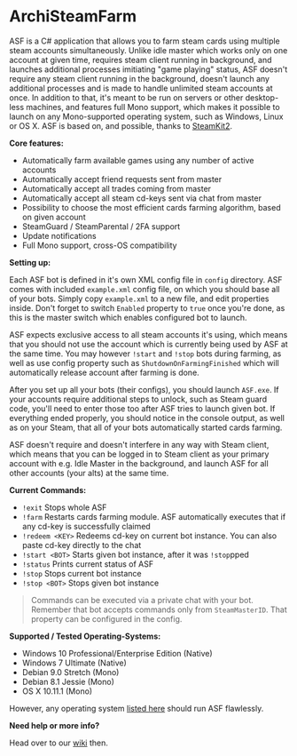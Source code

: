 ArchiSteamFarm
===================

ASF is a C# application that allows you to farm steam cards using multiple steam accounts simultaneously. Unlike idle master which works only on one account at given time, requires steam client running in background, and launches additional processes imitiating "game playing" status, ASF doesn't require any steam client running in the background, doesn't launch any additional processes and is made to handle unlimited steam accounts at once. In addition to that, it's meant to be run on servers or other desktop-less machines, and features full Mono support, which makes it possible to launch on any Mono-supported operating system, such as Windows, Linux or OS X. ASF is based on, and possible, thanks to [SteamKit2](https://github.com/SteamRE/SteamKit).

**Core features:**

 - Automatically farm available games using any number of active accounts
 - Automatically accept friend requests sent from master
 - Automatically accept all trades coming from master
 - Automatically accept all steam cd-keys sent via chat from master
 - Possibility to choose the most efficient cards farming algorithm, based on given account
 - SteamGuard / SteamParental / 2FA support
 - Update notifications
 - Full Mono support, cross-OS compatibility

**Setting up:**

Each ASF bot is defined in it's own XML config file in `config` directory. ASF comes with included ```example.xml``` config file, on which you should base all of your bots. Simply copy ```example.xml``` to a new file, and edit properties inside. Don't forget to switch ```Enabled``` property to ```true``` once you're done, as this is the master switch which enables configured bot to launch.

ASF expects exclusive access to all steam accounts it's using, which means that you should not use the account which is currently being used by ASF at the same time. You may however ```!start``` and ```!stop``` bots during farming, as well as use config property such as ```ShutdownOnFarmingFinished``` which will automatically release account after farming is done.

After you set up all your bots (their configs), you should launch ```ASF.exe```. If your accounts require additional steps to unlock, such as Steam guard code, you'll need to enter those too after ASF tries to launch given bot. If everything ended properly, you should notice in the console output, as well as on your Steam, that all of your bots automatically started cards farming.

ASF doesn't require and doesn't interfere in any way with Steam client, which means that you can be logged in to Steam client as your primary account with e.g. Idle Master in the background, and launch ASF for all other accounts (your alts) at the same time.

**Current Commands:**

 - `!exit` Stops whole ASF
 - `!farm` Restarts cards farming module. ASF automatically executes that if any cd-key is successfully claimed
 - `!redeem <KEY>` Redeems cd-key on current bot instance. You can also paste cd-key directly to the chat
 - `!start <BOT>` Starts given bot instance, after it was ```!stop```pped
 - `!status` Prints current status of ASF
 - `!stop` Stops current bot instance
 - `!stop <BOT>` Stops given bot instance

> Commands can be executed via a private chat with your bot.
> Remember that bot accepts commands only from ```SteamMasterID```. That property can be configured in the config.

**Supported / Tested Operating-Systems:**

 - Windows 10 Professional/Enterprise Edition (Native)
 - Windows 7 Ultimate (Native)
 - Debian 9.0 Stretch (Mono)
 - Debian 8.1 Jessie (Mono)
 - OS X 10.11.1 (Mono)
 
However, any operating system [listed here](http://www.mono-project.com/docs/about-mono/supported-platforms/) should run ASF flawlessly.

**Need help or more info?**

Head over to our [wiki](https://github.com/JustArchi/ArchiSteamFarm/wiki) then.

